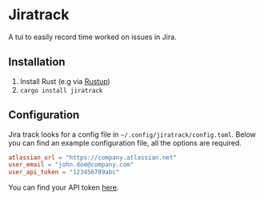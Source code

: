 # Jiratrack

A tui to easily record time worked on issues in Jira.

## Installation
1. Install Rust (e.g via [Rustup](https://rustup.rs/))
2. `cargo install jiratrack`

## Configuration
Jira track looks for a config file in `~/.config/jiratrack/config.toml`. 
Below you can find an example configuration file, all the options are required.

```toml
atlassian_url = "https://company.atlassian.net"
user_email = "john.doe@company.com"
user_api_token = "123456789abc"
```

You can find your API token [here](https://id.atlassian.com/manage-profile/security/api-tokens).

